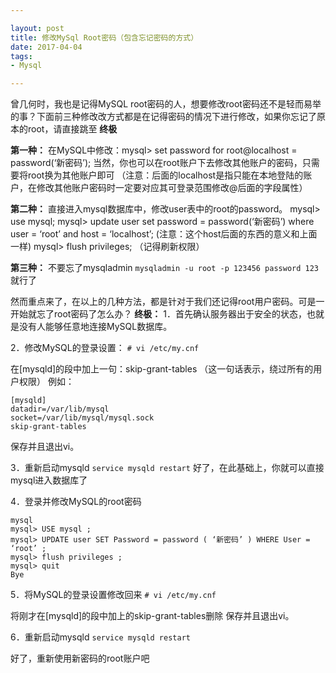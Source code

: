 ```yaml
---

layout: post
title: 修改MySql Root密码（包含忘记密码的方式）
date: 2017-04-04
tags: 
- Mysql

---
```

曾几何时，我也是记得MySQL root密码的人，想要修改root密码还不是轻而易举的事？下面前三种修改改方式都是在记得密码的情况下进行修改，如果你忘记了原本的root，请直接跳至 **终极**

<!-- more -->

**第一种：**
在MySQL中修改：mysql> set password for root@localhost = password(‘新密码’);
当然，你也可以在root账户下去修改其他账户的密码，只需要将root换为其他账户即可
（注意：后面的localhost是指只能在本地登陆的账户，在修改其他账户密码时一定要对应其可登录范围修改@后面的字段属性）

**第二种：**
直接进入mysql数据库中，修改user表中的root的password。
mysql> use mysql;
mysql> update user set password = password(‘新密码’) where user = ‘root’ and host = ‘localhost’;
(注意：这个host后面的东西的意义和上面一样)
mysql> flush privileges; （记得刷新权限）

**第三种：**
不要忘了mysqladmin
```mysqladmin -u root -p 123456 password 123``` 就行了

然而重点来了，在以上的几种方法，都是针对于我们还记得root用户密码。可是一开始就忘了root密码了怎么办？
**终极：**
1．首先确认服务器出于安全的状态，也就是没有人能够任意地连接MySQL数据库。

2．修改MySQL的登录设置：
```# vi /etc/my.cnf```

在[mysqld]的段中加上一句：skip-grant-tables （这一句话表示，绕过所有的用户权限）
例如：
```
[mysqld]
datadir=/var/lib/mysql
socket=/var/lib/mysql/mysql.sock
skip-grant-tables
```
保存并且退出vi。

3．重新启动mysqld
```service mysqld restart```
好了，在此基础上，你就可以直接mysql进入数据库了

4．登录并修改MySQL的root密码
```
mysql
mysql> USE mysql ;
mysql> UPDATE user SET Password = password ( ‘新密码’ ) WHERE User = ‘root’ ;
mysql> flush privileges ;
mysql> quit
Bye
```
5．将MySQL的登录设置修改回来
```# vi /etc/my.cnf```

将刚才在[mysqld]的段中加上的skip-grant-tables删除
保存并且退出vi。

6．重新启动mysqld
```service mysqld restart```

好了，重新使用新密码的root账户吧